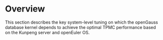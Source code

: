 # Overview<a name="EN-US_TOPIC_0283136763"></a>

This section describes the key system-level tuning on which the openGauss database kernel depends to achieve the optimal TPMC performance based on the Kunpeng server and openEuler OS.

